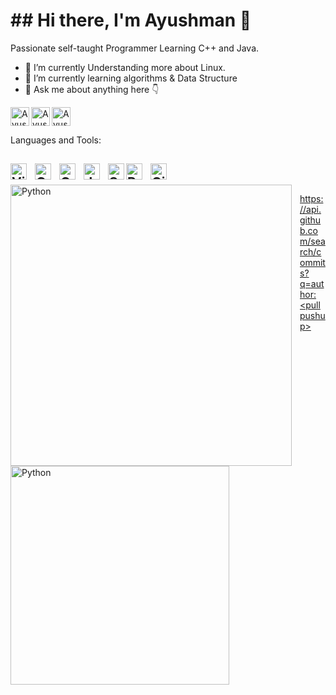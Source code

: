 <h1>## Hi there, I'm Ayushman 👋</h1>

Passionate self-taught Programmer Learning C++ and Java.

- 🔭 I’m currently Understanding more about Linux. 
- 🌱 I’m currently learning algorithms & Data Structure
- 💬 Ask me about anything here 👇

<a href="https://www.linkedin.com/in/ayushman-dwivedi-673b18134/"><img align="left" src="https://cdn-icons-png.flaticon.com/512/174/174857.png" alt="Ayushman | LinkedIn" width="30px"/></a>

<a href="https://discordapp.com/users/555364252987162624"><img align="left" src="https://cdn.logojoy.com/wp-content/uploads/20210422095037/discord-mascot.png" alt="Ayushman | Discord" width="30px"/></a>

<a href="https://www.instagram.com/pull_push_up/"><img align="upper" src="https://upload.wikimedia.org/wikipedia/commons/thumb/e/e7/Instagram_logo_2016.svg/768px-Instagram_logo_2016.svg.png"  alt="Ayushman | Instagram" width="30px"/></a>
                                                                                                                               
  


</b>Languages and Tools:</b> 

<h2>
<img align="left" alt="Visual Studio Code" width="26px" src="https://cdn.jsdelivr.net/gh/devicons/devicon/icons/vscode/vscode-original.svg" style="padding-right:10px;" />
<img align="left" alt="C++" width="26px" src="https://raw.githubusercontent.com/isocpp/logos/master/cpp_logo.png" style="padding-right:10px;"/>


<img align="left" alt="C" width="26px" src="https://cdn.worldvectorlogo.com/logos/c-1.svg" style="padding-right:10px;" />



<img align="left" alt="Java" width="26px" src="https://symbols-electrical.getvecta.com/stencil_85/10_java-icon.03589ec2bf.jpg" style="padding-right:10px;" />

<img align="left" alt="SQL" width="26px" src="https://seeklogo.com/images/A/azure-sql-database-logo-D7A32C9CD9-seeklogo.com.png" />
<img align="left" alt="Python" width="26px" src="https://cdn-icons-png.flaticon.com/512/919/919852.png" style="padding-right:10px;" />
<img align="left" alt="Git" width="26px" src="https://3.bp.blogspot.com/-xhNpNJJyQhk/XIe4GY78RQI/AAAAAAAAItc/ouueFUj2Hqo5dntmnKqEaBJR4KQ4Q2K3ACK4BGAYYCw/s1600/logo%2Bgit%2Bicon.png" />
</h2>

<br />
<br /> 

<img align="left" alt="Python" width="450px" src="https://github-readme-stats.vercel.app/api?username=pullpushup&show_icons=true&theme=vue" style="padding-right:10px;"/>

<img align="left" alt="Python" width="350px" src="https://github-readme-stats.vercel.app/api/top-langs/?username=pullpushup&layout=compact" style="padding-right:10px;"/>

https://api.github.com/search/commits?q=author:<pullpushup>






